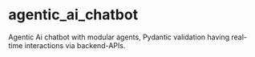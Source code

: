 # agentic_ai_chatbot
Agentic Ai chatbot with modular agents, Pydantic validation having real-time interactions via backend-APIs.
